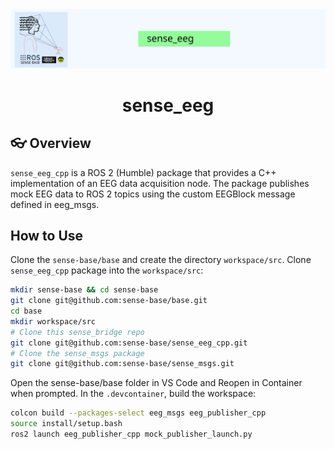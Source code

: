 <div style="text-align: center;" align="center">
  <img src="docs/figs/sense_eeg.svg" alt="" width="800"/>
  <h1> sense_eeg </h1>
</div>

## :eyeglasses: Overview

`sense_eeg_cpp` is a ROS 2 (Humble) package that provides a C++ implementation of an EEG data acquisition node. The package publishes mock EEG data to ROS 2 topics using the custom EEGBlock message defined in eeg_msgs.

## How to Use

Clone the `sense-base/base` and create the directory `workspace/src`. Clone `sense_eeg_cpp` package into the `workspace/src`:


```bash
mkdir sense-base && cd sense-base
git clone git@github.com:sense-base/base.git
cd base
mkdir workspace/src
# Clone this sense_bridge repo
git clone git@github.com:sense-base/sense_eeg_cpp.git
# Clone the sense_msgs package
git clone git@github.com:sense-base/sense_msgs.git
```

Open the sense-base/base folder in VS Code and Reopen in Container when prompted. In the `.devcontainer`, build the workspace:

```bash
colcon build --packages-select eeg_msgs eeg_publisher_cpp
source install/setup.bash
ros2 launch eeg_publisher_cpp mock_publisher_launch.py
```
